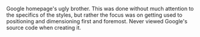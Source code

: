 Google homepage's ugly brother. This was done without much attention to the specifics of the styles, but rather the focus was on getting used to positioning and dimensioning first and foremost. Never viewed Google's source code when creating it.
